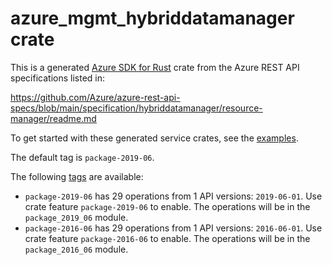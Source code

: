 # azure_mgmt_hybriddatamanager crate

This is a generated [Azure SDK for Rust](https://github.com/Azure/azure-sdk-for-rust) crate from the Azure REST API specifications listed in:

https://github.com/Azure/azure-rest-api-specs/blob/main/specification/hybriddatamanager/resource-manager/readme.md

To get started with these generated service crates, see the [examples](https://github.com/Azure/azure-sdk-for-rust/blob/main/services/README.md#examples).

The default tag is `package-2019-06`.

The following [tags](https://github.com/Azure/azure-sdk-for-rust/blob/main/services/tags.md) are available:

- `package-2019-06` has 29 operations from 1 API versions: `2019-06-01`. Use crate feature `package-2019-06` to enable. The operations will be in the `package_2019_06` module.
- `package-2016-06` has 29 operations from 1 API versions: `2016-06-01`. Use crate feature `package-2016-06` to enable. The operations will be in the `package_2016_06` module.